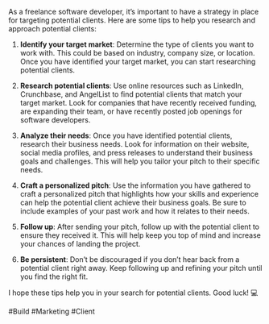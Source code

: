 As a freelance software developer, it’s important to have a strategy in place for targeting potential clients. Here are some tips to help you research and approach potential clients:

1. **Identify your target market**: Determine the type of clients you want to work with. This could be based on industry, company size, or location. Once you have identified your target market, you can start researching potential clients.
    
2. **Research potential clients**: Use online resources such as LinkedIn, Crunchbase, and AngelList to find potential clients that match your target market. Look for companies that have recently received funding, are expanding their team, or have recently posted job openings for software developers.
    
3. **Analyze their needs**: Once you have identified potential clients, research their business needs. Look for information on their website, social media profiles, and press releases to understand their business goals and challenges. This will help you tailor your pitch to their specific needs.
    
4. **Craft a personalized pitch**: Use the information you have gathered to craft a personalized pitch that highlights how your skills and experience can help the potential client achieve their business goals. Be sure to include examples of your past work and how it relates to their needs.
    
5. **Follow up**: After sending your pitch, follow up with the potential client to ensure they received it. This will help keep you top of mind and increase your chances of landing the project.
    
6. **Be persistent**: Don’t be discouraged if you don’t hear back from a potential client right away. Keep following up and refining your pitch until you find the right fit.
    

I hope these tips help you in your search for potential clients. Good luck! 💻

#Build #Marketing #Client 
